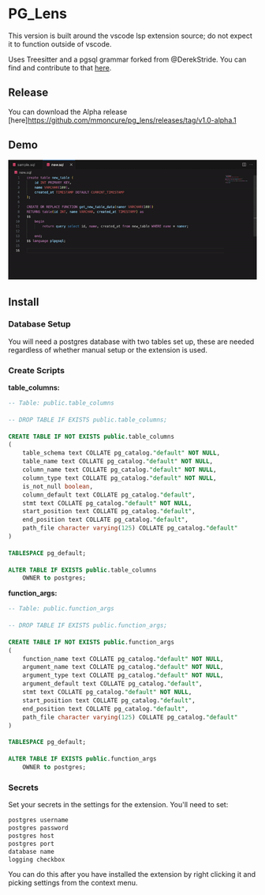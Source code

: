 # PG_Lens

This version is built around the vscode lsp extension source; do not expect it to function outside of vscode.

Uses Treesitter and a pgsql grammar forked from @DerekStride. You can find and contribute to that [here](https://github.com/maximjov/tree-sitter-sql).

## Release

You can download the Alpha release [here]https://github.com/mmoncure/pg_lens/releases/tag/v1.0-alpha.1

## Demo

![Demo Gif](https://github.com/mmoncure/pg_lens/blob/lsp-in/docs/demo.gif?raw=true)

## Install

### Database Setup

You will need a postgres database with two tables set up, these are needed regardless of whether manual setup or the extension is used.

### Create Scripts

**table_columns:**
```sql
-- Table: public.table_columns

-- DROP TABLE IF EXISTS public.table_columns;

CREATE TABLE IF NOT EXISTS public.table_columns
(
    table_schema text COLLATE pg_catalog."default" NOT NULL,
    table_name text COLLATE pg_catalog."default" NOT NULL,
    column_name text COLLATE pg_catalog."default" NOT NULL,
    column_type text COLLATE pg_catalog."default" NOT NULL,
    is_not_null boolean,
    column_default text COLLATE pg_catalog."default",
    stmt text COLLATE pg_catalog."default" NOT NULL,
    start_position text COLLATE pg_catalog."default",
    end_position text COLLATE pg_catalog."default",
    path_file character varying(125) COLLATE pg_catalog."default"
)

TABLESPACE pg_default;

ALTER TABLE IF EXISTS public.table_columns
    OWNER to postgres;
```

**function_args:**
```sql
-- Table: public.function_args

-- DROP TABLE IF EXISTS public.function_args;

CREATE TABLE IF NOT EXISTS public.function_args
(
    function_name text COLLATE pg_catalog."default" NOT NULL,
    argument_name text COLLATE pg_catalog."default" NOT NULL,
    argument_type text COLLATE pg_catalog."default" NOT NULL,
    argument_default text COLLATE pg_catalog."default",
    stmt text COLLATE pg_catalog."default" NOT NULL,
    start_position text COLLATE pg_catalog."default",
    end_position text COLLATE pg_catalog."default",
    path_file character varying(125) COLLATE pg_catalog."default"
)

TABLESPACE pg_default;

ALTER TABLE IF EXISTS public.function_args
    OWNER to postgres;
```

### Secrets

Set your secrets in the settings for the extension. You'll need to set:

```
postgres username
postgres password
postgres host
postgres port
database name
logging checkbox
```

You can do this after you have installed the extension by right clicking it and picking settings from the context menu.
